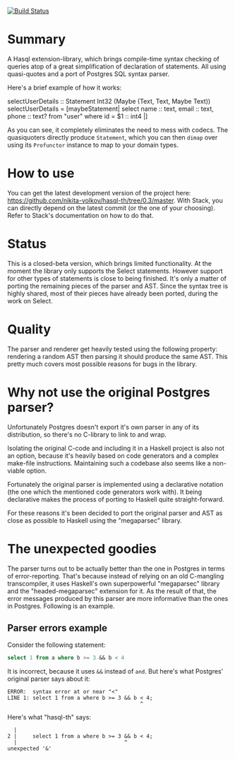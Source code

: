 [![Build Status](https://api.travis-ci.org/nikita-volkov/hasql-th.svg?branch=0.3/master)](https://api.travis-ci.org/nikita-volkov/hasql-th.svg?branch=0.3/master)

# Summary

A Hasql extension-library, which brings compile-time syntax checking of queries atop of a great simplification of declaration of statements. All using quasi-quotes and a port of Postgres SQL syntax parser.

Here's a brief example of how it works:

selectUserDetails :: Statement Int32 (Maybe (Text, Text, Maybe Text))
selectUserDetails =
  [maybeStatement|
    select name :: text, email :: text, phone :: text?
    from "user"
    where id = $1 :: int4
    |]

As you can see, it completely eliminates the need to mess with codecs. The quasiquoters directly produce `Statement`, which you can then `dimap` over using its `Profunctor` instance to map to your domain types.

# How to use 

You can get the latest development version of the project here: https://github.com/nikita-volkov/hasql-th/tree/0.3/master. With Stack, you can directly depend on the latest commit (or the one of your choosing). Refer to Stack's documentation on how to do that.

# Status

This is a closed-beta version, which brings limited functionality. At the moment the library only supports the Select statements. However support for other types of statements is close to being finished. It's only a matter of porting the remaining pieces of the parser and AST. Since the syntax tree is highly shared, most of their pieces have already been ported, during the work on Select.

# Quality

The parser and renderer get heavily tested using the following property: rendering a random AST then parsing it should produce the same AST. This pretty much covers most possible reasons for bugs in the library.

# Why not use the original Postgres parser?

Unfortunately Postgres doesn't export it's own parser in any of its distribution, so there's no C-library to link to and wrap.

Isolating the original C-code and including it in a Haskell project is also not an option, because it's heavily based on code generators and a complex make-file instructions. Maintaining such a codebase also seems like a non-viable option.

Fortunately the original parser is implemented using a declarative notation (the one which the mentioned code generators work with). It being declarative makes the process of porting to Haskell quite straight-forward. 

For these reasons it's been decided to port the original parser and AST as close as possible to Haskell using the "megaparsec" library.

# The unexpected goodies

The parser turns out to be actually better than the one in Postgres in terms of error-reporting. That's because instead of relying on an old C-mangling transcompiler, it uses Haskell's own superpowerful "megaparsec" library and the "headed-megaparsec" extension for it. As the result of that, the error messages produced by this parser are more informative than the ones in Postgres. Following is an example.

## Parser errors example

Consider the following statement:

```sql
select 1 from a where b >= 3 && b < 4
```

It is incorrect, because it uses `&&` instead of `and`. But here's what Postgres' original parser says about it:

```
ERROR:  syntax error at or near "<"
LINE 1: select 1 from a where b >= 3 && b < 4;
                                          ^
```

Here's what "hasql-th" says:

```
  |
2 |     select 1 from a where b >= 3 && b < 4;
  |                                  ^
unexpected '&'
```
